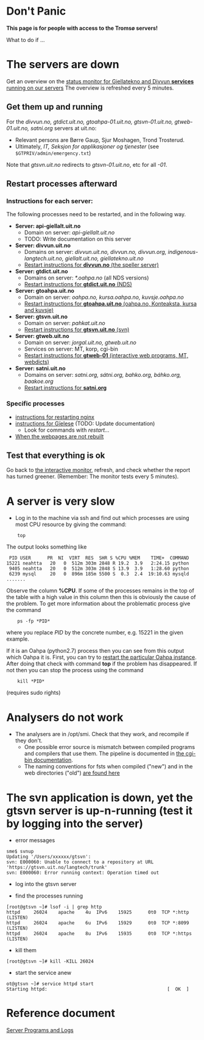 # Don't Panic

**This page is for people with access to the Tromsø servers!**

What to do if ...

# The servers are down

Get an overview on the [status monitor for Giellatekno and Divvun **services** running on our servers](https://status.giellalt.org/) The overview is refreshed every 5 minutes.

## Get them up and running

For the *divvun.no, gtdict.uit.no, gtoahpa-01.uit.no, gtsvn-01.uit.no, gtweb-01.uit.no, satni.org* servers at uit.no:

* Relevant persons are Børre Gaup, Sjur Moshagen, Trond Trosterud.
* Ultimately, _IT, Seksjon for applikasjoner og tjenester_ (see `$GTPRIV/admin/emergency.txt`)

Note that *gtsvn.uit.no* redirects to *gtsvn-01.uit.no*, etc for all *-01*.


## Restart processes afterward

### Instructions for each server:

The following processes need to be restarted, and in the following way.

- **Server: api-giellalt.uit.no**
	- Domain on server: *api-giellalt.uit.no*
	- TODO: Write documentation on this server
- **Server: divvun.uit.no**
	- Domains on server: *divvun.uit.no, divvun.no, divvun.org, indigenous-langtech.uit.no, giellalt.uit.no, giellatekno.uit.no*
	- [Restart instructions for **divvun.no** (the speller server)](SpellerServer.html)
- **Server: gtdict.uit.no**
	-  Domains on server: *\*.oahpa.no* (all NDS versions)
	-  [Restart instructions for **gtdict.uit.no**  (NDS)](httpdserversgtdict.html)
- **Server: gtoahpa.uit.no** 
	- Domain on server: *oahpa.no, kursa.oahpa.no, kuvsje.oahpa.no*
	- [Restart instructions for **gtoahpa.uit.no** (oahpa.no, Konteaksta, kursa and kuvsje)](httpdserver.html)
- **Server: gtsvn.uit.no**
	- Domain on server: *pahkat.uit.no*
	- [Restart instructions for **gtsvn.uit.no** (svn)](gtsvn.html)
- **Server: gtweb.uit.no**
	- Domain on server: *jorgal.uit.no, gtweb.uit.no*
	- Services on server: MT, korp, cgi-bin
	- [Restart instructions for **gtweb-01** (interactive web programs, MT, webdicts)](httpdserversgtweb.html)
- **Server: satni.uit.no**
	- Domains on server: *satni.org, sátni.org, bahko.org, báhko.org, baakoe.org*
	- [Restart instructions for **satni.org**](satniorg.html)


### Specific processes

- [instructions for restarting nginx](RestartingNginx.html)
- [instructions for Gïelese](../apps/gielese/GieleseRestarting.html) (TODO: Update documentation)
    - Look for commands with *restart...*
- [When the webpages are not rebuilt](SiteBuildProblems.html)


## Test that everything is ok

Go back to [the interactive monitor](https://status.giellalt.org/), refresh, and check whether the report has turned greener. (Remember: The monitor tests every 5 minutes).

# A server is very slow

* Log in to the machine via ssh and find out which processes are using most CPU resource by giving the command:
```
    top
```

The output looks something like
```
 PID USER      PR  NI  VIRT  RES  SHR S %CPU %MEM    TIME+  COMMAND
15221 neahtta   20   0  512m 303m 2848 R 19.2  3.9   2:24.15 python
 9405 neahtta   20   0  512m 303m 2848 S 13.9  3.9   1:28.60 python
 6239 mysql     20   0  896m 185m 5500 S  0.3  2.4  19:10.63 mysqld
.......
```

Observe the column **%CPU**. If some of the processes remains in the top of the table with a high value in this column then this is obviously the cause of the problem. To get more information about the problematic process give the command

```
    ps -fp *PID*
```

where you replace *PID* by the concrete number, e.g. 15221 in the given example.

If it is an Oahpa (python2.7) process then you can see from this output which Oahpa it is. First, you can try to [restart the particular Oahpa instance](http://giellatekno.uit.no/ped/common/httpdserver.html). After doing that check with command **top** if the problem has disappeared. If not then you can stop the process using the command

```
    kill *PID*
```

(requires sudo rights)

# Analysers do not work

* The analysers are in /opt/smi. Check that they work, and recompile if they don't.
    - One possible error source is mismatch between compiled programs and compilers that
   use them. The pipeline is documented in [the cgi-bin documentation](docu-cgi-bin.html).
    - The naming conventions for fsts when compiled ("new") and in the web directories ("old") [are found here](infraremake/FstNamesInOldAndNewInfra.html)

# The svn application is down, yet the gtsvn server is up-n-running (test it by logging into the server)

* error messages
```
sme$ svnup
Updating '/Users/xxxxxx/gtsvn':
svn: E000060: Unable to connect to a repository at URL 'https://gtsvn.uit.no/langtech/trunk'
svn: E000060: Error running context: Operation timed out
```

* log into the gtsvn server

* find the processes running
```
[root@gtsvn ~]# lsof -i | grep http
httpd     26024    apache    4u  IPv6    15925      0t0  TCP *:http (LISTEN)
httpd     26024    apache    6u  IPv6    15929      0t0  TCP *:8099 (LISTEN)
httpd     26024    apache    8u  IPv6    15935      0t0  TCP *:https (LISTEN)
```

* kill them
```
[root@gtsvn ~]# kill -KILL 26024
```

* start the service anew
```
ot@gtsvn ~]# service httpd start
Starting httpd:                                            [  OK  ]
```

# Reference document

[Server Programs and Logs](ServerProgramsAndLogs.html)
